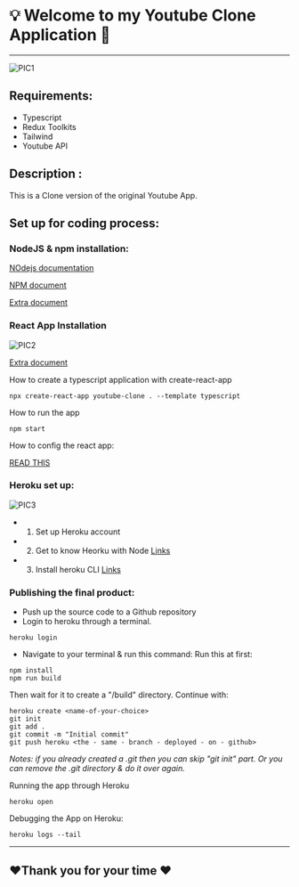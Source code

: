 # :bulb: Welcome to my Youtube Clone Application :movie_camera:

--------------------------------------------------
![PIC1](https://assets.materialup.com/uploads/6f722931-d27d-437f-875b-587cf196334a/preview.png)
## Requirements:
* Typescript
* Redux Toolkits
* Tailwind 
* Youtube API

## Description :
This is a Clone version of the original Youtube App.

## Set up for coding process:
### NodeJS & npm installation:
[NOdejs documentation](https://nodejs.org/en/download/package-manager/)

[NPM document](https://docs.npmjs.com/downloading-and-installing-node-js-and-npm)

[Extra document](https://kinsta.com/blog/how-to-install-node-js/)


### React App Installation 

![PIC2](https://i.ytimg.com/vi/nvhwG0Yk1AM/maxresdefault.jpg)

[Extra document](https://beta.reactjs.org/learn/installation)

How to create a typescript application with create-react-app

```
npx create-react-app youtube-clone . --template typescript
```

How to run the app

```
npm start
```

How to config the react app:

[READ THIS](./config.md)
### Heroku set up:

![PIC3](https://s3.stackabuse.com/media/articles/how-to-deploy-a-react-app-to-heroku-1.png)

* 1. Set up Heroku account
* 2. Get to know Heorku with Node
[Links](https://devcenter.heroku.com/articles/getting-started-with-nodejs)
* 3. Install heroku CLI
[Links](https://devcenter.heroku.com/articles/getting-started-with-nodejs)

### Publishing the final product:
* Push up the source code to a Github repository
* Login to heroku through a terminal.

```
heroku login
```


* Navigate to your terminal & run this command:
Run this at first:

```
npm install
npm run build

```


Then wait for it to create a "/build" directory. Continue with:

```
heroku create <name-of-your-choice>
git init
git add .
git commit -m "Initial commit"
git push heroku <the - same - branch - deployed - on - github>

```
<i>Notes: if you already created a .git then you can skip "git init" part. Or you can remove the .git directory & do it over again. </i>


Running the app through Heroku

```
heroku open
```

Debugging the App on Heroku:

```
heroku logs --tail
```

--------------------------------------------------
## :heart:Thank you for your time :heart:
